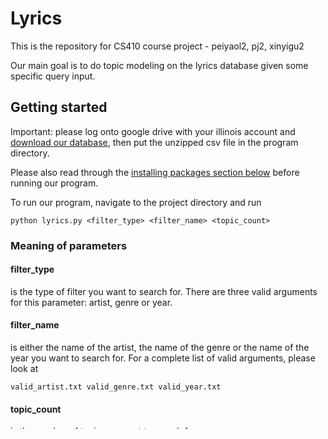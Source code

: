 # Lyrics

This is the repository for CS410 course project - peiyaol2, pj2, xinyigu2

Our main goal is to do topic modeling on the lyrics database given some specific query input.

## Getting started
Important: please log onto google drive with your illinois account and [download our database](https://drive.google.com/file/d/1g8SArnDU4XOSbdUIZvQ1-glQ5cJnFOlF/view?usp=sharing), then put the unzipped csv file in the program directory.

Please also read through the [installing packages section below](https://github.com/peiyaoli2/Lyrics#installing-packages) before running our program.

To run our program, navigate to the project directory and run
```
python lyrics.py <filter_type> <filter_name> <topic_count>
```

### Meaning of parameters
#### filter_type
is the type of filter you want to search for. There are three valid arguments for this parameter: artist, genre or year.

#### filter_name
is either the name of the artist, the name of the genre or the name of the year you want to search for.
For a complete list of valid arguments, please look at
```
valid_artist.txt valid_genre.txt valid_year.txt
```

#### topic_count
is the number of topic you want to search for.
  
### Example runs
For example, to search for backstreet boys for 5 topics, you can run our program with
```
python lyrics.py artist backstreet-boys 5
```

To search for the pop genre with 10 topics, you can run our program with
```
python lyrics.py genre Pop 10
```

To search for year 2008 with 8 topics, you can run our program with
```
python lyrics.py year 2008 8
```

### Interpreting the output
Upon completion of the program, several output will appear inside the program directory.
#### top 20 words
This is the list of the top 20 words ranked by the frequency of appearance with your input parameter. It appears as a .txt file.
#### topic list
This is the list of topics of your specified count. It appears as a .txt file.
#### word distribution for each topic
These are several images demonstrating the word distribution of each topic in the topic list. The amount of images varies base on your input topic_count. They appear as .png files.

## Installing packages
Here are a few packages that should be installed before running the program:
* [pandas](https://pandas.pydata.org/pandas-docs/stable/install.html)
* [numpy](https://docs.scipy.org/doc/numpy-1.14.0/user/install.html)
* [metapy](https://github.com/meta-toolkit/metapy)
* [scikit-learn](http://scikit-learn.org/stable/install.html)
* [matplotlib](https://matplotlib.org/users/installing.html)

## Implementation

## Contributors

## Resources
